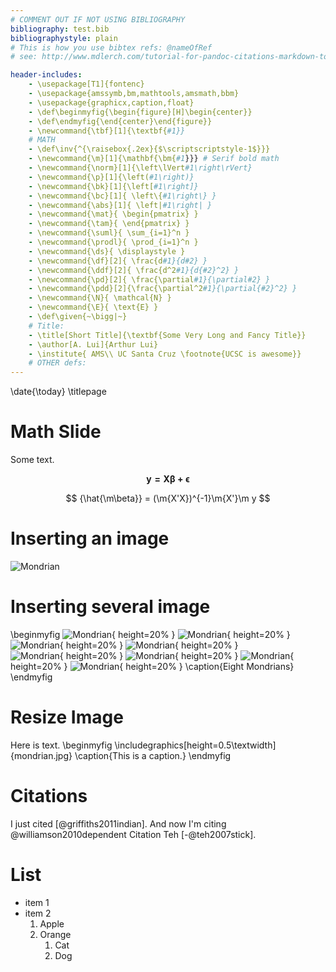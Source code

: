 ```yaml
---
# COMMENT OUT IF NOT USING BIBLIOGRAPHY
bibliography: test.bib  
bibliographystyle: plain
# This is how you use bibtex refs: @nameOfRef
# see: http://www.mdlerch.com/tutorial-for-pandoc-citations-markdown-to-latex.html

header-includes:
    - \usepackage[T1]{fontenc}
    - \usepackage{amssymb,bm,mathtools,amsmath,bbm}
    - \usepackage{graphicx,caption,float}
    - \def\beginmyfig{\begin{figure}[H]\begin{center}}
    - \def\endmyfig{\end{center}\end{figure}}
    - \newcommand{\tbf}[1]{\textbf{#1}}
    # MATH
    - \def\inv{^{\raisebox{.2ex}{$\scriptscriptstyle-1$}}}
    - \newcommand{\m}[1]{\mathbf{\bm{#1}}} # Serif bold math
    - \newcommand{\norm}[1]{\left\lVert#1\right\rVert}
    - \newcommand{\p}[1]{\left(#1\right)}
    - \newcommand{\bk}[1]{\left[#1\right]}
    - \newcommand{\bc}[1]{ \left\{#1\right\} }
    - \newcommand{\abs}[1]{ \left|#1\right| }
    - \newcommand{\mat}{ \begin{pmatrix} }
    - \newcommand{\tam}{ \end{pmatrix} }
    - \newcommand{\suml}{ \sum_{i=1}^n }
    - \newcommand{\prodl}{ \prod_{i=1}^n }
    - \newcommand{\ds}{ \displaystyle }
    - \newcommand{\df}[2]{ \frac{d#1}{d#2} }
    - \newcommand{\ddf}[2]{ \frac{d^2#1}{d{#2}^2} }
    - \newcommand{\pd}[2]{ \frac{\partial#1}{\partial#2} }
    - \newcommand{\pdd}[2]{\frac{\partial^2#1}{\partial{#2}^2} }
    - \newcommand{\N}{ \mathcal{N} }
    - \newcommand{\E}{ \text{E} }
    - \def\given{~\bigg|~}
    # Title:
    - \title[Short Title]{\textbf{Some Very Long and Fancy Title}}
    - \author[A. Lui]{Arthur Lui}
    - \institute{ AMS\\ UC Santa Cruz \footnote{UCSC is awesome}}
    # OTHER defs:
---
```


[//]: # (Make Title Page)
\date{\today}
\titlepage


# Math Slide

Some text.

$$
\bm{y = X\beta + \epsilon}
$$

$$
{\hat{\m\beta}} = (\m{X'X})^{-1}\m{X'}\m y
$$


# Inserting an image
![Mondrian](mondrian.jpg)

# Inserting several image
\beginmyfig
![Mondrian](mondrian.jpg){ height=20% }
![Mondrian](mondrian.jpg){ height=20% }
![Mondrian](mondrian.jpg){ height=20% }
![Mondrian](mondrian.jpg){ height=20% }  
![Mondrian](mondrian.jpg){ height=20% }
![Mondrian](mondrian.jpg){ height=20% }
![Mondrian](mondrian.jpg){ height=20% }
![Mondrian](mondrian.jpg){ height=20% }
\caption{Eight Mondrians}
\endmyfig


# Resize Image
Here is text.
\beginmyfig
\includegraphics[height=0.5\textwidth]{mondrian.jpg}
\caption{This is a caption.}
\endmyfig


# Citations

I just cited [@griffiths2011indian].
And now I'm citing @williamson2010dependent
Citation Teh [-@teh2007stick].

# List

- item 1
- item 2
    1. Apple
    2. Orange
        1. Cat
        2. Dog
